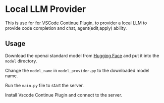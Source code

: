 # Local LLM Provider

This is use for [for VSCode Continue Plugin](https://docs.continue.dev), to provider a local LLM to provide code completion and chat, agent(edit,apply) ability.

## Usage

Download the openai standard model from [Hugging Face](https://huggingface.co) and put it into the `model` directory.

Change the `model_name` in `model_provider.py` to the downloaded model name.

Run the `main.py` file to start the server.

Install Vscode Continue Plugin and connect to the server.
